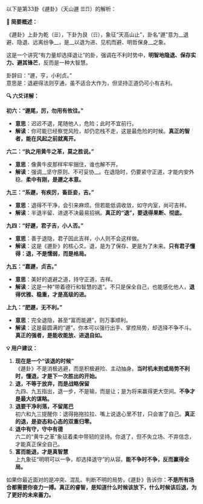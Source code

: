 以下是第33卦《遯卦》（天山遯 ☰☶）的解析：

__🐢 简要概述：__

《遯卦》上卦为乾（☰），下卦为艮（☶），象征“天高山止”，卦名“遯”意为__退避、隐退、远离纷争__，是__以退为进、见机而避、明哲保身__之象。

这是一个讲究“有力量却选择退让”的卦，强调在不利时势中，__明智地隐退、保存实力、避其锋芒__，反而是一种大智慧。

卦辞曰：“遯，亨，小利贞。”  
意思是：退避得法则亨通，虽不适合大作为，但坚持正道仍可小有吉利。

__🔍 六爻详解：__

__初六：“遯尾，厉，勿用有攸往。”__

- __意思__：迟迟不退，尾随他人，危险；此时不宜前行。
- __解读__：你可能已经察觉风险，却仍恋栈不走，这是最危险的时候。__真正的智者，能在风起之前就离开。__

__六二：“执之用黄牛之革，莫之胜说。”__

- __意思__：像黄牛皮那样牢牢捆住，谁也解不开。
- __解读__：强调__坚守原则、不可妥协__。在退隐时，仍要紧守正道，才能内安外稳。__柔中有刚，是遯之本意。__

__九三：“系遯，有疾厉，畜臣妾，吉。”__

- __意思__：退得不干净，会引来麻烦。但若能低调收敛，如守内室，尚可吉祥。
- __解读__：半退半留、进退不决最易招祸。__真正的“退”，要退得果断、彻底。__

__九四：“好遯，君子吉，小人否。”__

- __意思__：善于退隐，君子因此吉祥，小人则不会这样做。
- __解读__：这是《遯卦》的核心爻。退，是为了保存、更是为了未来。__只有君子懂得：退，不是懦弱，而是格局。__

__九五：“嘉遯，贞吉。”__

- __意思__：美好的退避之道，持守正道，吉祥。
- __解读__：这是一种“带着德行和智慧的退”。不只是保全自己，也能感化他人，__退得优雅、稳重，才是高级的进。__

__上九：“肥遯，无不利。”__

- __意思__：完全退隐，甚至“富而能遯”，则万事顺利。
- __解读__：这是最圆满的“遯”。你本可以强行出手、掌控局势，却选择不争不斗。__真正的强者，是能收能放、进退自如。__

__💡 用户建议：__

1. __现在是一个“该退的时候”__  
《遯卦》不是消极逃避，而是积极避险、主动抽身。__当时机未到或局势不利时，懂退，才是下一次胜出的开始。__
2. __退，不等于放弃，而是战略保留__  
九四、九五指出，退一步，不是输，而是让；是为将来赢得更大空间。__不争才是最大的谋略。__
3. __退要干净利落，不留尾巴__  
初六和九三提醒你：退得拖拖拉拉、嘴上说退心里不甘，只会害了自己。__真正的退，是姿态和心态的双重归零。__
4. __退中有守，守中有德__  
六二的“黄牛之革”象征着柔中带韧的坚持。你退了，但不失立场、不弃信念，才能真正保全自己。
5. __富而能退，才是真智慧__  
上九象征“明明可以一争，却选择退守”的从容。__能不争时不争，反而赢得全局。__

如果你最近面对的是冲突、混乱、判断不明的局势，《遯卦》告诉你：__不是所有场合都需要你奋力一搏。真正的睿智，是知道什么时候该放下，什么时候该后退，为了更好的未来蓄力。__

